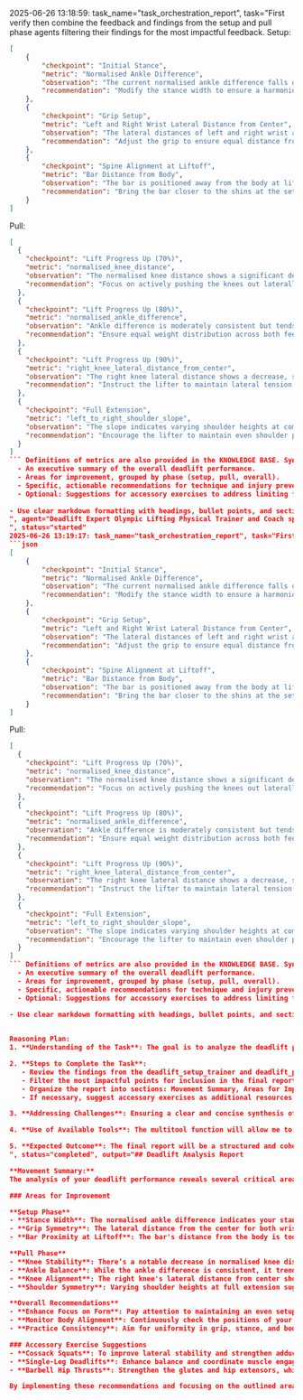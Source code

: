 2025-06-26 13:18:59: task_name="task_orchestration_report", task="First verify then combine the feedback and findings from the setup and pull phase agents filtering their findings for the most impactful feedback. Setup:
```json
[
    {
        "checkpoint": "Initial Stance",
        "metric": "Normalised Ankle Difference",
        "observation": "The current normalised ankle difference falls outside of the ideal range, indicating that the stance may be either too wide or narrow, which can affect balance.",
        "recommendation": "Modify the stance width to ensure a harmonious setup, ideally aligning the ankles under the hips. This promotes better stability and an efficient initial pull."
    },
    {
        "checkpoint": "Grip Setup",
        "metric": "Left and Right Wrist Lateral Distance from Center",
        "observation": "The lateral distances of left and right wrist are inconsistent, which could lead to an uneven pull on the bar and potential loss of form.",
        "recommendation": "Adjust the grip to ensure equal distance from the center for both wrists. This will streamline the pull trajectory and enhance symmetry during the lift."
    },
    {
        "checkpoint": "Spine Alignment at Liftoff",
        "metric": "Bar Distance from Body",
        "observation": "The bar is positioned away from the body at liftoff, which increases the lever arm and requires more effort from the lower back.",
        "recommendation": "Bring the bar closer to the shins at the setup position and maintain this proximity through the lift-off to improve overall mechanics and reduce spinal stress."
    }
]
```

Pull:
```json
[
  {
    "checkpoint": "Lift Progress Up (70%)",
    "metric": "normalised_knee_distance",
    "observation": "The normalised knee distance shows a significant decrease from previous values, indicating possible knee collapse inward.",
    "recommendation": "Focus on actively pushing the knees out laterally throughout the pull to enhance stability and maintain a strong position."
  },
  {
    "checkpoint": "Lift Progress Up (80%)",
    "metric": "normalised_ankle_difference",
    "observation": "Ankle difference is moderately consistent but tends toward imbalance, which could lead to compensation in the knee and hip extension.",
    "recommendation": "Ensure equal weight distribution across both feet and check foot placement to maintain symmetry, promoting equal ankle engagement during the lift."
  },
  {
    "checkpoint": "Lift Progress Up (90%)",
    "metric": "right_knee_lateral_distance_from_center",
    "observation": "The right knee lateral distance shows a decrease, suggesting that the knee is moving closer to the center line, potentially affecting the alignment.",
    "recommendation": "Instruct the lifter to maintain lateral tension and awareness in the right knee to prevent inward collapsing and ensure proper tracking over the foot."
  },
  {
    "checkpoint": "Full Extension",
    "metric": "left_to_right_shoulder_slope",
    "observation": "The slope indicates varying shoulder heights at completion, leading to possible asymmetry in lift completion.",
    "recommendation": "Encourage the lifter to maintain even shoulder positions throughout the lift and to check upper back engagement to prevent any tilt before full extension."
  }
]
``` Definitions of metrics are also provided in the KNOWLEDGE BASE. Synthesize their outputs into a single, structured markdown report suitable for rendering in a Streamlit application. The report should include:
  - An executive summary of the overall deadlift performance.
  - Areas for improvement, grouped by phase (setup, pull, overall).
  - Specific, actionable recommendations for technique and injury prevention. 
  - Optional: Suggestions for accessory exercises to address limiting factors.
  
- Use clear markdown formatting with headings, bullet points, and sections for easy readability. - Use clear and interpretable language that is in line with the expectations of physical trainer or lifting coach to understand and communicate to a client. - Do not include a section of the output that is not relevant to the deadlift. - Do not include a section of the output if there are no relevant findings. - If there are no relevant findings for any section, explicitly state "This part of the movement looks good." Do not invent or fabricate findings to fill gaps. - The "Accessory Exercise Suggestions" section is optional. Only include this section if there are specific limiting factors identified and relevant suggestions can be made.
", agent="Deadlift Expert Olympic Lifting Physical Trainer and Coach specializing in efficiently synchronising joint movements; integrating lower, middle, and upper body analysis for deadlift
", status="started"
2025-06-26 13:19:17: task_name="task_orchestration_report", task="First verify then combine the feedback and findings from the setup and pull phase agents filtering their findings for the most impactful feedback. Setup:
```json
[
    {
        "checkpoint": "Initial Stance",
        "metric": "Normalised Ankle Difference",
        "observation": "The current normalised ankle difference falls outside of the ideal range, indicating that the stance may be either too wide or narrow, which can affect balance.",
        "recommendation": "Modify the stance width to ensure a harmonious setup, ideally aligning the ankles under the hips. This promotes better stability and an efficient initial pull."
    },
    {
        "checkpoint": "Grip Setup",
        "metric": "Left and Right Wrist Lateral Distance from Center",
        "observation": "The lateral distances of left and right wrist are inconsistent, which could lead to an uneven pull on the bar and potential loss of form.",
        "recommendation": "Adjust the grip to ensure equal distance from the center for both wrists. This will streamline the pull trajectory and enhance symmetry during the lift."
    },
    {
        "checkpoint": "Spine Alignment at Liftoff",
        "metric": "Bar Distance from Body",
        "observation": "The bar is positioned away from the body at liftoff, which increases the lever arm and requires more effort from the lower back.",
        "recommendation": "Bring the bar closer to the shins at the setup position and maintain this proximity through the lift-off to improve overall mechanics and reduce spinal stress."
    }
]
```

Pull:
```json
[
  {
    "checkpoint": "Lift Progress Up (70%)",
    "metric": "normalised_knee_distance",
    "observation": "The normalised knee distance shows a significant decrease from previous values, indicating possible knee collapse inward.",
    "recommendation": "Focus on actively pushing the knees out laterally throughout the pull to enhance stability and maintain a strong position."
  },
  {
    "checkpoint": "Lift Progress Up (80%)",
    "metric": "normalised_ankle_difference",
    "observation": "Ankle difference is moderately consistent but tends toward imbalance, which could lead to compensation in the knee and hip extension.",
    "recommendation": "Ensure equal weight distribution across both feet and check foot placement to maintain symmetry, promoting equal ankle engagement during the lift."
  },
  {
    "checkpoint": "Lift Progress Up (90%)",
    "metric": "right_knee_lateral_distance_from_center",
    "observation": "The right knee lateral distance shows a decrease, suggesting that the knee is moving closer to the center line, potentially affecting the alignment.",
    "recommendation": "Instruct the lifter to maintain lateral tension and awareness in the right knee to prevent inward collapsing and ensure proper tracking over the foot."
  },
  {
    "checkpoint": "Full Extension",
    "metric": "left_to_right_shoulder_slope",
    "observation": "The slope indicates varying shoulder heights at completion, leading to possible asymmetry in lift completion.",
    "recommendation": "Encourage the lifter to maintain even shoulder positions throughout the lift and to check upper back engagement to prevent any tilt before full extension."
  }
]
``` Definitions of metrics are also provided in the KNOWLEDGE BASE. Synthesize their outputs into a single, structured markdown report suitable for rendering in a Streamlit application. The report should include:
  - An executive summary of the overall deadlift performance.
  - Areas for improvement, grouped by phase (setup, pull, overall).
  - Specific, actionable recommendations for technique and injury prevention. 
  - Optional: Suggestions for accessory exercises to address limiting factors.
  
- Use clear markdown formatting with headings, bullet points, and sections for easy readability. - Use clear and interpretable language that is in line with the expectations of physical trainer or lifting coach to understand and communicate to a client. - Do not include a section of the output that is not relevant to the deadlift. - Do not include a section of the output if there are no relevant findings. - If there are no relevant findings for any section, explicitly state "This part of the movement looks good." Do not invent or fabricate findings to fill gaps. - The "Accessory Exercise Suggestions" section is optional. Only include this section if there are specific limiting factors identified and relevant suggestions can be made.


Reasoning Plan:
1. **Understanding of the Task**: The goal is to analyze the deadlift performance data for both the setup and pull phases by verifying findings from two agents (the setup and pull phase analyses). I'll synthesize key findings, focusing on the most impactful aspects of each phase to create a comprehensive report. This will help identify technical flaws and provide guidance for performance improvements.  

2. **Steps to Complete the Task**:  
   - Review the findings from the deadlift_setup_trainer and deadlift_pull_trainer to identify overlapping issues and specific feedback.  
   - Filter the most impactful points for inclusion in the final report.  
   - Organize the report into sections: Movement Summary, Areas for Improvement (divided into setup, pull, and overall), and specific recommendations to enhance technique and prevent injuries.  
   - If necessary, suggest accessory exercises as additional resources for addressing limiting factors.  

3. **Addressing Challenges**: Ensuring a clear and concise synthesis of findings while maintaining a focus on actionable insights can be complex. I will stay focused on the most relevant aspects from both phases and avoid redundancy. Misalignment in metrics across phases can be a point of confusion; thus, I will cross-verify data to ensure consistency in assessments.  

4. **Use of Available Tools**: The multitool function will allow me to effectively manage data from both setups. I'll use it to create the reasoning plan for the report synthesis, ensuring all insights and recommendations are included in the final output effectively.  

5. **Expected Outcome**: The final report will be a structured and coherent analysis of the deadlift performance, with clear areas for improvement, actionable recommendations, and possibly accessory exercise suggestions if any limiting factors are identified. This will align with my goal of providing insightful coaching tailored for both technique improvement and injury prevention.", agent="Deadlift Expert Olympic Lifting Physical Trainer and Coach specializing in efficiently synchronising joint movements; integrating lower, middle, and upper body analysis for deadlift
", status="completed", output="## Deadlift Analysis Report

**Movement Summary:**  
The analysis of your deadlift performance reveals several critical areas where improvements can significantly enhance both your technique and efficiency. The findings indicate challenges in setup positioning and pull mechanics that may lead to potential imbalances and non-optimal execution, increasing the risk of injury.

### Areas for Improvement

**Setup Phase**
- **Stance Width**: The normalised ankle difference indicates your stance is outside the ideal range, affecting balance. Adjust your stance to align your ankles under your hips.
- **Grip Symmetry**: The lateral distance from the center for both wrists shows inconsistency. Ensure your grip width is uniform to promote a symmetrical pull trajectory.
- **Bar Proximity at Liftoff**: The bar's distance from the body is too large at liftoff, increasing stress on the lower back. Bringing the bar closer will improve mechanics and reduce spinal loading.

**Pull Phase**
- **Knee Stability**: There’s a notable decrease in normalised knee distance, suggesting inward knee collapse. Focus on actively pushing out your knees laterally throughout the lift.
- **Ankle Balance**: While the ankle difference is consistent, it trends towards imbalance. Ensure equal weight distribution and foot placement to maintain symmetry.
- **Knee Alignment**: The right knee's lateral distance from center shows a decrease, indicating possible inward movement. Maintain lateral tension to prevent collapsing and ensure proper tracking.
- **Shoulder Symmetry**: Varying shoulder heights at full extension suggest a need for even shoulder positioning throughout the lift. Engage your upper back to prevent tilt. 

**Overall Recommendations**
- **Enhance Focus on Form**: Pay attention to maintaining an even setup, specifically concerning grip and stance width, during all phases of the lift.
- **Monitor Body Alignment**: Continuously check the positions of your knees and shoulders to ensure proper alignment, both to enhance lifting efficiency and prevent injuries.
- **Practice Consistency**: Aim for uniformity in grip, stance, and body alignment at every stage of the lift to foster biomechanical efficiency.

### Accessory Exercise Suggestions
- **Cossack Squats**: To improve lateral stability and strengthen adductors which will assist in maintaining knee positioning during the pull phase.
- **Single-Leg Deadlifts**: Enhance balance and coordinate muscle engagement across the left and right sides, promoting symmetry and stability.
- **Barbell Hip Thrusts**: Strengthen the glutes and hip extensors, which directly support the deadlift mechanics, especially during the pull phase. 

By implementing these recommendations and focusing on the outlined areas for improvement, you can enhance your deadlift performance while minimizing injury risks."
